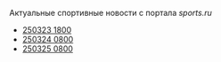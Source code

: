 Актуальные спортивные новости с портала *sports.ru*

* [250323 1800](250323%201800.md)
* [250324 0800](250324%200800.md)
* [250325 0800](250325%200800.md)